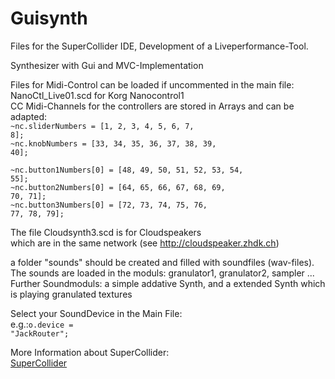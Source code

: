 # Guisynth

Files for the SuperCollider IDE,
Development of a Liveperformance-Tool.

Synthesizer with Gui and MVC-Implementation

Files for Midi-Control can be loaded if uncommented in the main file:<br />
NanoCtl_Live01.scd  for Korg Nanocontrol1<br />
CC Midi-Channels for the controllers are stored in Arrays and can be adapted:<br />
<code>~nc.sliderNumbers = [1, 2, 3, 4, 5, 6, 7, 8];</code><br />
<code>~nc.knobNumbers = [33, 34, 35, 36, 37, 38, 39, 40];</code><br />

<code>~nc.button1Numbers[0] = [48, 49, 50, 51, 52, 53, 54, 55];</code><br />
<code>~nc.button2Numbers[0] = [64, 65, 66, 67, 68, 69, 70, 71];</code><br />
<code>~nc.button3Numbers[0] = [72, 73, 74, 75, 76, 77, 78, 79];</code><br />


The file Cloudsynth3.scd is for Cloudspeakers<br />
which are in the same network (see http://cloudspeaker.zhdk.ch)<br />

a folder "sounds" should be created and filled with soundfiles (wav-files).<br />
The sounds are loaded in the moduls: granulator1, granulator2, sampler ...
Further Soundmoduls: a simple addative Synth, and a extended Synth which is playing granulated textures<br >

Select your SoundDevice in the Main File:<br />
e.g.:<code>o.device = "JackRouter";</code>

More Information about SuperCollider:<br />
[SuperCollider](https://supercollider.github.io/)

	
